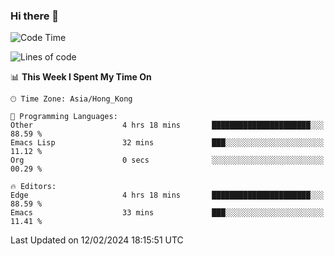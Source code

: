 ### Hi there 👋

<!--
**nicehiro/nicehiro** is a ✨ _special_ ✨ repository because its `README.md` (this file) appears on your GitHub profile.

Here are some ideas to get you started:

- 🔭 I’m currently working on ...
- 🌱 I’m currently learning ...
- 👯 I’m looking to collaborate on ...
- 🤔 I’m looking for help with ...
- 💬 Ask me about ...
- 📫 How to reach me: ...
- 😄 Pronouns: ...
- ⚡ Fun fact: ...
-->

<!--START_SECTION:waka-->
![Code Time](http://img.shields.io/badge/Code%20Time-224%20hrs-blue)

![Lines of code](https://img.shields.io/badge/From%20Hello%20World%20I%27ve%20Written-2.6%20million%20lines%20of%20code-blue)

📊 **This Week I Spent My Time On** 

```text
🕑︎ Time Zone: Asia/Hong_Kong

💬 Programming Languages: 
Other                    4 hrs 18 mins       ██████████████████████░░░   88.59 % 
Emacs Lisp               32 mins             ███░░░░░░░░░░░░░░░░░░░░░░   11.12 % 
Org                      0 secs              ░░░░░░░░░░░░░░░░░░░░░░░░░   00.29 % 

🔥 Editors: 
Edge                     4 hrs 18 mins       ██████████████████████░░░   88.59 % 
Emacs                    33 mins             ███░░░░░░░░░░░░░░░░░░░░░░   11.41 % 
```


 Last Updated on 12/02/2024 18:15:51 UTC
<!--END_SECTION:waka-->
